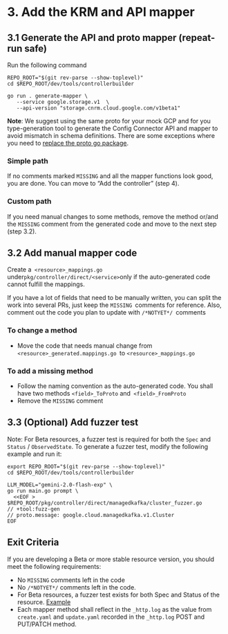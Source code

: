 # 3. Add the KRM and API mapper

## 3.1 Generate the API and proto mapper (repeat-run safe) 

Run the following command

```
REPO_ROOT="$(git rev-parse --show-toplevel)"
cd $REPO_ROOT/dev/tools/controllerbuilder

go run . generate-mapper \
   --service google.storage.v1  \
   --api-version "storage.cnrm.cloud.google.com/v1beta1"
```

**Note**: We suggest using the same proto for your mock GCP and for you type-generation tool to generate the Config Connector API and mapper to avoid mismatch in schema definitions. There are some exceptions where you need to [replace the proto go package](https://github.com/xiaoweim/k8s-config-connector/blob/master/dev/tools/controllerbuilder/pkg/codegen/mappergenerator.go#L132).

### Simple path

If no comments marked `MISSING` and all the mapper functions look good, you are done. You can move to “Add the controller” (step 4).

### Custom path

If you need manual changes to some methods, remove the method or/and the `MISSING` comment from the generated code and move to the next step (step 3.2).   


## 3.2 Add manual mapper code

Create a` <resource>_mappings.go` under` pkg/controller/direct/<service> `only if the auto-generated code cannot fulfill the mappings.

If you have a lot of fields that need to be manually written, you can split the work into several PRs, just keep the `MISSING `comments for reference. Also, comment out the code you plan to update with `/*NOTYET*/ `comments


### To change a method

* Move the code that needs manual change from `<resource>_generated.mappings.go `to `<resource>_mappings.go` 

### To add a missing method

* Follow the naming convention as the auto-generated code. You shall have two methods `<field>_ToProto` and` <field>_FromProto`
* Remove the `MISSING` comment

## 3.3 (Optional) Add fuzzer test

Note: For Beta resources, a fuzzer test is required for both the `Spec` and `Status` / `ObservedState`. To generate a fuzzer test, modify the following example and run it:

```
export REPO_ROOT="$(git rev-parse --show-toplevel)"
cd $REPO_ROOT/dev/tools/controllerbuilder

LLM_MODEL="gemini-2.0-flash-exp" \
go run main.go prompt \
  <<EOF > $REPO_ROOT/pkg/controller/direct/managedkafka/cluster_fuzzer.go
// +tool:fuzz-gen
// proto.message: google.cloud.managedkafka.v1.Cluster
EOF
```


## Exit Criteria

If you are developing a Beta or more stable resource version, you should meet the following requirements: 

* No `MISSING` comments left in the code
* No `/*NOTYET*/` comments left in the code.
* For Beta resources, a fuzzer test exists for both Spec and Status of the resource. [Example](https://github.com/GoogleCloudPlatform/k8s-config-connector/blob/f313b00c52f09c4a52a2eb5fe2c15fa4b30a05fd/pkg/controller/direct/discoveryengine/fuzzers.go#L26-L47)
* Each mapper method shall reflect in the `_http.log` as the value from `create.yaml` and `update.yaml` recorded in the `_http.log` POST and PUT/PATCH method.
